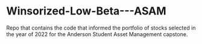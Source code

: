 # Winsorized-Low-Beta---ASAM
Repo that contains the code that informed the portfolio of stocks selected in the year of 2022 for the Anderson Student Asset Management capstone.
